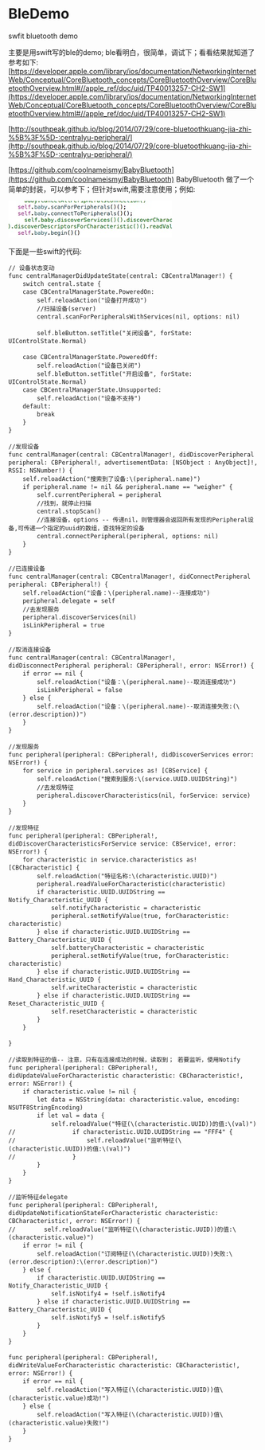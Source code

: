 # BleDemo
swfit bluetooth demo

主要是用swift写的ble的demo; ble看明白，很简单，调试下；看看结果就知道了
参考如下: 
[https://developer.apple.com/library/ios/documentation/NetworkingInternetWeb/Conceptual/CoreBluetooth_concepts/CoreBluetoothOverview/CoreBluetoothOverview.html#//apple_ref/doc/uid/TP40013257-CH2-SW1](https://developer.apple.com/library/ios/documentation/NetworkingInternetWeb/Conceptual/CoreBluetooth_concepts/CoreBluetoothOverview/CoreBluetoothOverview.html#//apple_ref/doc/uid/TP40013257-CH2-SW1)

[http://southpeak.github.io/blog/2014/07/29/core-bluetoothkuang-jia-zhi-%5B%3F%5D-:centralyu-peripheral/](http://southpeak.github.io/blog/2014/07/29/core-bluetoothkuang-jia-zhi-%5B%3F%5D-:centralyu-peripheral/)

[https://github.com/coolnameismy/BabyBluetooth](https://github.com/coolnameismy/BabyBluetooth)
BabyBluetooth 做了一个简单的封装，可以参考下；但针对swift,需要注意使用；例如:

![BabyBluetooth code](https://github.com/kuanglijun312/BleDemo/blob/master/screenshots/code1.jpg)

下面是一些swift的代码:

    // 设备状态变动
    func centralManagerDidUpdateState(central: CBCentralManager!) {
        switch central.state {
        case CBCentralManagerState.PoweredOn:
            self.reloadAction("设备打开成功")
            //扫描设备(server)
            central.scanForPeripheralsWithServices(nil, options: nil)
            
            self.bleButton.setTitle("关闭设备", forState: UIControlState.Normal)
            
        case CBCentralManagerState.PoweredOff:
            self.reloadAction("设备已关闭")
            self.bleButton.setTitle("开启设备", forState: UIControlState.Normal)
        case CBCentralManagerState.Unsupported:
            self.reloadAction("设备不支持")
        default:
            break
        }
    }
    
    //发现设备
    func centralManager(central: CBCentralManager!, didDiscoverPeripheral peripheral: CBPeripheral!, advertisementData: [NSObject : AnyObject]!, RSSI: NSNumber!) {
        self.reloadAction("搜索到了设备:\(peripheral.name)")
        if peripheral.name != nil && peripheral.name == "weigher" {
            self.currentPeripheral = peripheral
            //找到，就停止扫描
            central.stopScan()
            //连接设备，options -- 传递nil，则管理器会返回所有发现的Peripheral设备,可传递一个指定的uuid的数组，查找特定的设备
            central.connectPeripheral(peripheral, options: nil)
        }
    }
    
    //已连接设备
    func centralManager(central: CBCentralManager!, didConnectPeripheral peripheral: CBPeripheral!) {
        self.reloadAction("设备：\(peripheral.name)--连接成功")
        peripheral.delegate = self
        //去发现服务
        peripheral.discoverServices(nil)
        isLinkPeripheral = true
    }
    
    //取消连接设备
    func centralManager(central: CBCentralManager!, didDisconnectPeripheral peripheral: CBPeripheral!, error: NSError!) {
        if error == nil {
            self.reloadAction("设备：\(peripheral.name)--取消连接成功")
            isLinkPeripheral = false
        } else {
            self.reloadAction("设备：\(peripheral.name)--取消连接失败:(\(error.description))")
        }
    }
    
    //发现服务
    func peripheral(peripheral: CBPeripheral!, didDiscoverServices error: NSError!) {
        for service in peripheral.services as! [CBService] {
            self.reloadAction("搜索到服务:\(service.UUID.UUIDString)")
            //去发现特征
            peripheral.discoverCharacteristics(nil, forService: service)
        }
    }
    
    //发现特征
    func peripheral(peripheral: CBPeripheral!, didDiscoverCharacteristicsForService service: CBService!, error: NSError!) {
        for characteristic in service.characteristics as! [CBCharacteristic] {
            self.reloadAction("特征名称:\(characteristic.UUID)")
            peripheral.readValueForCharacteristic(characteristic)
            if characteristic.UUID.UUIDString == Notify_Characteristic_UUID {
                self.notifyCharacteristic = characteristic
                peripheral.setNotifyValue(true, forCharacteristic: characteristic)
            } else if characteristic.UUID.UUIDString == Battery_Characteristic_UUID {
                self.batteryCharacteristic = characteristic
                peripheral.setNotifyValue(true, forCharacteristic: characteristic)
            } else if characteristic.UUID.UUIDString == Hand_Characteristic_UUID {
                self.writeCharacteristic = characteristic
            } else if characteristic.UUID.UUIDString == Reset_Characteristic_UUID {
                self.resetCharacteristic = characteristic
            }
        }
        
    }
    
    //读取到特征的值-- 注意，只有在连接成功的时候，读取到； 若要监听，使用Notify
    func peripheral(peripheral: CBPeripheral!, didUpdateValueForCharacteristic characteristic: CBCharacteristic!, error: NSError!) {
        if characteristic.value != nil {
            let data = NSString(data: characteristic.value, encoding: NSUTF8StringEncoding)
            if let val = data {
                self.reloadValue("特征(\(characteristic.UUID))的值:\(val)")
	//                if characteristic.UUID.UUIDString == "FFF4" {
	//                    self.reloadValue("监听特征(\(characteristic.UUID))的值:\(val)")
	//                }
            }
        }
    }
    
    //监听特征delegate
    func peripheral(peripheral: CBPeripheral!, didUpdateNotificationStateForCharacteristic characteristic: CBCharacteristic!, error: NSError!) {
	//        self.reloadValue("监听特征(\(characteristic.UUID))的值:\(characteristic.value)")
        if error != nil {
            self.reloadAction("订阅特征(\(characteristic.UUID))失败:\(error.description):\(error.description)")
        } else {
            if characteristic.UUID.UUIDString == Notify_Characteristic_UUID {
                self.isNotify4 = !self.isNotify4
            } else if characteristic.UUID.UUIDString == Battery_Characteristic_UUID {
                self.isNotify5 = !self.isNotify5
            }
        }
    }
    
    func peripheral(peripheral: CBPeripheral!, didWriteValueForCharacteristic characteristic: CBCharacteristic!, error: NSError!) {
        if error == nil {
            self.reloadAction("写入特征(\(characteristic.UUID))值\(characteristic.value)成功!")
        } else {
            self.reloadAction("写入特征(\(characteristic.UUID))值\(characteristic.value)失败!")
        }
    }


